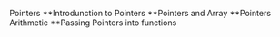 Pointers
**Introdunction to Pointers
**Pointers and Array
**Pointers Arithmetic 
**Passing Pointers into functions
